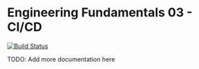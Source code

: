 # Engineering Fundamentals 03 - CI/CD

[![Build Status](https://dev.azure.com/ef03/ef03/_apis/build/status/krist00fer.ef-03-ci-cd?branchName=master)](https://dev.azure.com/ef03/ef03/_build/latest?definitionId=1&branchName=master)

TODO: Add more documentation here

